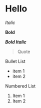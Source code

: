 <h1>Hello</h1>






*Italic*

**Bold**

***Bold Italic***

> Quote

Bullet List
* item 1
* item 2

Numbered List
1. Item 1
2. Item 2